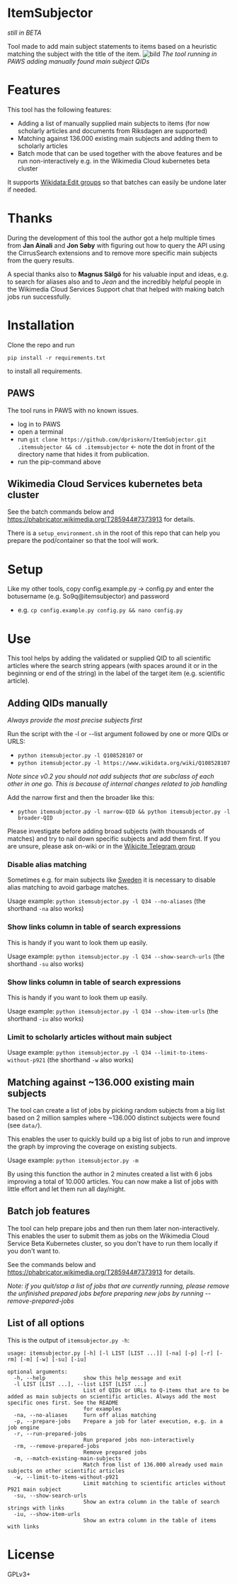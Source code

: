 # ItemSubjector
*still in BETA*

Tool made to add main subject statements to 
items based on a heuristic matching the subject with the title of the item. 
![bild](https://user-images.githubusercontent.com/68460690/133230724-40a610b7-5557-4b2b-b66e-2d80ca89e90d.png)
*The tool running in PAWS adding manually found main subject QIDs*

# Features
This tool has the following features:
* Adding a list of manually supplied main subjects to items 
  (for now scholarly articles and documents 
  from Riksdagen are supported)
* Matching against 136.000 existing main subjects and adding them to scholarly articles
* Batch mode that can be used together with the above features and be run non-interactively 
  e.g. in the Wikimedia Cloud kubernetes beta cluster

It supports 
[Wikidata:Edit groups](https://www.wikidata.org/wiki/Wikidata:Edit_groups) 
so that batches can easily be undone later if needed.

# Thanks
During the development of this tool the author got a 
help multiple times from **Jan Ainali** and **Jon Søby**
with figuring out how to query the API using the 
CirrusSearch extensions and to remove more 
specific main subjects from the query results.

A special thanks also to **Magnus Sälgö** for his valuable input 
and ideas, e.g. to search for aliases also and to *Jean* and the 
incredibly
helpful people in the Wikimedia Cloud Services Support chat that
helped with making batch jobs run successfully.

# Installation
Clone the repo and run

`pip install -r requirements.txt`

to install all requirements.

## PAWS
The tool runs in PAWS with no known 
issues.
* log in to PAWS
* open a terminal
* run `git clone https://github.com/dpriskorn/ItemSubjector.git .itemsubjector && cd .itemsubjector` 
  <- note the dot in front of the directory name 
  that hides it from publication.
* run the pip-command above

## Wikimedia Cloud Services kubernetes beta cluster
See the batch commands below and 
https://phabricator.wikimedia.org/T285944#7373913 
for details.

There is a `setup_environment.sh` in the root of this repo that can help 
you prepare the pod/container so that the tool will work.


# Setup
Like my other tools, copy config.example.py -> 
config.py and enter the botusername 
(e.g. So9q@itemsubjector) and password
* e.g. `cp config.example.py config.py && nano config.py`

# Use
This tool helps by adding the 
validated or supplied QID to all 
scientific articles where the 
search string appears (with 
spaces around it or in the beginning
or end of the string) in the label 
of the target item (e.g. scientific article).

## Adding QIDs manually
*Always provide the most precise subjects first*

Run the script with the -l or --list argument 
followed by one or more QIDs or URLS:
* `python itemsubjector.py -l Q108528107` or
* `python itemsubjector.py -l https://www.wikidata.org/wiki/Q108528107`

*Note since v0.2 you should not add subjects that are subclass 
of each other in one go. 
This is because of internal changes related to job handling*

Add the narrow first and then the broader like this:
* `python itemsubjector.py -l narrow-QID && python itemsubjector.py -l broader-QID`

Please investigate before adding broad 
subjects (with thousands of matches) 
and try to nail down specific 
subjects and add them first. If you are 
unsure, please ask on-wiki or in the 
[Wikicite Telegram group](https://meta.wikimedia.org/wiki/Telegram)

### Disable alias matching
Sometimes e.g. for main subjects like 
[Sweden](https://www.wikidata.org/wiki/Q34) 
it is necessary to disable alias matching to 
avoid garbage matches. 

Usage example:
`python itemsubjector.py -l Q34 --no-aliases` 
(the shorthand `-na` also works)

### Show links column in table of search expressions 
This is handy if you want to look them up easily.

Usage example:
`python itemsubjector.py -l Q34 --show-search-urls` 
(the shorthand `-su` also works)

### Show links column in table of search expressions 
This is handy if you want to look them up easily.

Usage example:
`python itemsubjector.py -l Q34 --show-item-urls` 
(the shorthand `-iu` also works)

### Limit to scholarly articles without main subject
Usage example:
`python itemsubjector.py -l Q34 --limit-to-items-without-p921` 
(the shorthand `-w` also works)

## Matching against ~136.000 existing main subjects
The tool can create a list of jobs by picking random subjects from a
big list based on 2 million samples where ~136.000 distinct subjects
were found (see `data/`).

This enables the user to quickly build up a big list of jobs to run 
and improve the graph by improving the coverage on existing subjects.

Usage example:
`python itemsubjector.py -m`

By using this function the author in 2 minutes created a list with 6 jobs
improving a total of 10.000 articles. You can now make a list of jobs with
little effort and let them run all day/night.

## Batch job features
The tool can help prepare jobs and then run 
them later non-interactively. This enables the user
to submit them as jobs on the Wikimedia Cloud Service 
Beta Kubernetes cluster, so you don't 
have to run them locally if you don't want to.

See the commands below and 
https://phabricator.wikimedia.org/T285944#7373913 
for details.

*Note: if you quit/stop a list of jobs that are 
currently running, please remove the 
unfinished prepared jobs before preparing 
new jobs by running --remove-prepared-jobs*

## List of all options
This is the output of `itemsubjector.py -h`:
```buildoutcfg
usage: itemsubjector.py [-h] [-l LIST [LIST ...]] [-na] [-p] [-r] [-rm] [-m] [-w] [-su] [-iu]

optional arguments:
  -h, --help            show this help message and exit
  -l LIST [LIST ...], --list LIST [LIST ...]
                        List of QIDs or URLs to Q-items that are to be added as main subjects on scientific articles. Always add the most specific ones first. See the README
                        for examples
  -na, --no-aliases     Turn off alias matching
  -p, --prepare-jobs    Prepare a job for later execution, e.g. in a job engine
  -r, --run-prepared-jobs
                        Run prepared jobs non-interactively
  -rm, --remove-prepared-jobs
                        Remove prepared jobs
  -m, --match-existing-main-subjects
                        Match from list of 136.000 already used main subjects on other scientific articles
  -w, --limit-to-items-without-p921
                        Limit matching to scientific articles without P921 main subject
  -su, --show-search-urls
                        Show an extra column in the table of search strings with links
  -iu, --show-item-urls
                        Show an extra column in the table of items with links
```
# License
GPLv3+
